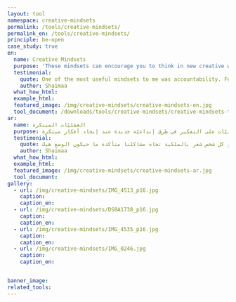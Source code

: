 ```yaml
---
layout: tool
namespace: creative-mindsets
permalink: /tools/creative-mindsets/
permalink_en: /tools/creative-mindsets/
principle: be-open
case_study: true
en:
  name: Creative Mindsets
  purpose: 'These mindsets can encourage you to think in new creative ways when coming up with innovative ideas.'
  testimonial:
    quote: One of the most useful mindsets to me was accountability. Feeling that the issue at hand is mine, and that I’m the most relevant and appropriate person to solve it was always the main motivation for me to try harder. It forced me to come up with better ways to solve the problem to serve the need of as many people as I could. I’m sure if everyone felt accountable about the problems we face, our situation would be much better
    author: Shaimaa
  what_how_html:
  example_html:
  featured_image: /img/creative-mindsets/creative-mindsets-en.jpg
  tool_document: /downloads/tools/creative-mindsets/creative-mindsets-tool-en.png
ar:
  name: العقليّات المبتكرة
  purpose: تشجعك هذه العقليّات على التفكير في طرق إبداعيّة جديدة عند إيجاد أفكار مبتكرة.
  testimonial:
    quote: من أكثر عقليات الابتكار التي فادتني كثير هي الملكية ، شعوري التام بأن هاي المشكلة مشكلتي أنا، وكوني أنا أكثر شخص مناسب لابتكار الحل كان دائمًا هو الدافع الاساسي لأن أحاول أكثر وأبحث أكثر كي أساعد عدد أكبر، السبب هو أنه فعلًا، لو كل شخص شعر بالملكية تجاه مشاكلنا متأكدة ما حيكون الوضع هيك
    author: Shaimaa
  what_how_html:
  example_html:
  featured_image: /img/creative-mindsets/creative-mindsets-ar.jpg
  tool_document:
gallery:
  - url: /img/creative-mindsets/IMG_4513_p16.jpg
    caption:
    caption_en:
  - url: /img/creative-mindsets/DS8A1738_p16.jpg
    caption:
    caption_en:
  - url: /img/creative-mindsets/IMG_4535_p16.jpg
    caption:
    caption_en:
  - url: /img/creative-mindsets/IMG_0246.jpg
    caption:
    caption_en:


banner_image:
related_tools:
---
```

